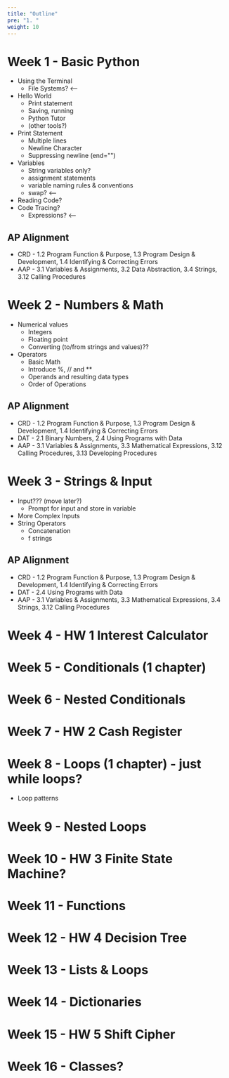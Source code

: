 ```yaml
---
title: "Outline"
pre: "1. "
weight: 10
---
```


# Week 1 - Basic Python

* Using the Terminal
  * File Systems? <--
* Hello World
  * Print statement
  * Saving, running
  * Python Tutor
  * (other tools?)
* Print Statement
  * Multiple lines
  * Newline Character
  * Suppressing newline (end="")
* Variables
  * String variables only?
  * assignment statements
  * variable naming rules & conventions
  * swap? <--
* Reading Code?
* Code Tracing?
  * Expressions? <--

## AP Alignment

* CRD - 1.2 Program Function & Purpose, 1.3 Program Design & Development, 1.4 Identifying & Correcting Errors
* AAP - 3.1 Variables & Assignments, 3.2 Data Abstraction, 3.4 Strings, 3.12 Calling Procedures

# Week 2 - Numbers & Math

* Numerical values
  * Integers
  * Floating point
  * Converting (to/from strings and values)??
* Operators
  * Basic Math
  * Introduce %, // and **
  * Operands and resulting data types
  * Order of Operations

## AP Alignment

* CRD - 1.2 Program Function & Purpose, 1.3 Program Design & Development, 1.4 Identifying & Correcting Errors
* DAT - 2.1 Binary Numbers, 2.4 Using Programs with Data
* AAP - 3.1 Variables & Assignments, 3.3 Mathematical Expressions, 3.12 Calling Procedures, 3.13 Developing Procedures

# Week 3 - Strings & Input

* Input??? (move later?)
  * Prompt for input and store in variable
* More Complex Inputs
* String Operators
  * Concatenation
  * f strings

## AP Alignment

* CRD - 1.2 Program Function & Purpose, 1.3 Program Design & Development, 1.4 Identifying & Correcting Errors
* DAT - 2.4 Using Programs with Data
* AAP - 3.1 Variables & Assignments, 3.3 Mathematical Expressions, 3.4 Strings, 3.12 Calling Procedures

# Week 4 - HW 1 Interest Calculator

# Week 5 - Conditionals (1 chapter)

# Week 6 - Nested Conditionals

# Week 7 - HW 2 Cash Register

# Week 8 - Loops (1 chapter) - just while loops?
 - Loop patterns

# Week 9 - Nested Loops

# Week 10 - HW 3 Finite State Machine?

# Week 11 - Functions

# Week 12 - HW 4 Decision Tree

# Week 13 - Lists & Loops

# Week 14 - Dictionaries

# Week 15 - HW 5 Shift Cipher

# Week 16 - Classes?